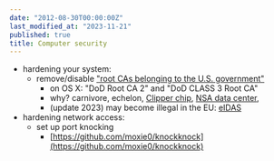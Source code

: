 ```yaml
---
date: "2012-08-30T00:00:00Z"
last_modified_at: "2023-11-21"
published: true
title: Computer security
---
```


- hardening your system:
    - remove/disable <a href="http://news.ycombinator.com/item?id=4259678">"root CAs belonging to the U.S. government"</a>
        - on OS X: "DoD Root CA 2" and "DoD CLASS 3 Root CA"
        - why? carnivore, echelon, <a href="http://news.ycombinator.com/item?id=4259678">Clipper chip</a>, <a href="http://www.wired.com/threatlevel/2012/03/ff_nsadatacenter/">NSA data center</a>,
        - (update 2023) may become illegal in the EU: [eIDAS](https://last-chance-for-eidas.org/)
- hardening network access:
    - set up port knocking
        - [https://github.com/moxie0/knockknock](https://github.com/moxie0/knockknock)

